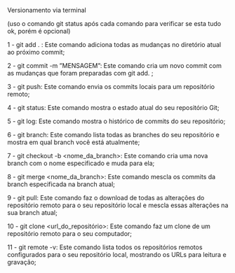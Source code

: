 Versionamento via terminal

(uso o comando git status após cada comando para verificar se esta tudo ok, porém é opcional)

1 - git add . : Este comando adiciona todas as mudanças no diretório atual ao próximo commit;

2 - git commit -m ”MENSAGEM”:  Este comando cria um novo commit com as mudanças que foram preparadas com git add. ;

3 - git push: Este comando envia os commits locais para um repositório remoto;

4 - git status: Este comando mostra o estado atual do seu repositório Git;

5 - git log: Este comando mostra o histórico de commits do seu repositório;

6 - git branch: Este comando lista todas as branches do seu repositório e mostra em qual branch você está atualmente;

7 - git checkout -b <nome_da_branch>: Este comando cria uma nova branch com o nome especificado e muda para ela;

8 - git merge <nome_da_branch>: Este comando mescla os commits da branch especificada na branch atual;

9 - git pull: Este comando faz o download de todas as alterações do repositório remoto para o seu repositório local e mescla essas alterações na sua branch atual;

10 - git clone <url_do_repositório>: Este comando faz um clone de um repositório remoto para o seu computador;

11 - git remote -v: Este comando lista todos os repositórios remotos configurados para o seu repositório local, mostrando os URLs para leitura e gravação;